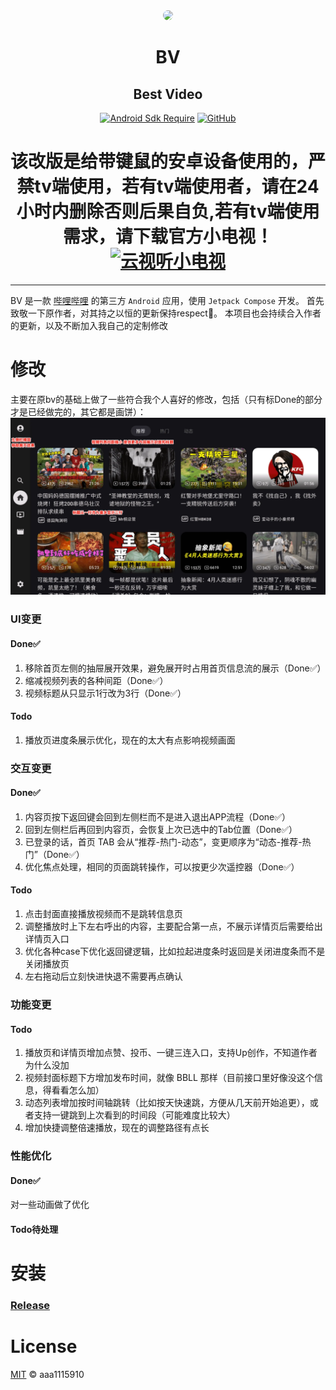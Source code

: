 <div align="center">

<img src="app/src/main/res/drawable/ic_banner.webp" style="border-radius: 24px; margin-top: 32px;"/>

# BV
## Best Video

[![Android Sdk Require](https://img.shields.io/badge/Android-5.0%2B-informational?logo=android)](https://apilevels.com/#:~:text=Jetpack%20Compose%20requires%20a%20minSdk%20of%2021%20or%20higher)
[![GitHub](https://img.shields.io/github/license/aaa1115910/bv)](https://github.com/aaa1115910/bv)

# 该改版是给带键鼠的安卓设备使用的，严禁tv端使用，若有tv端使用者，请在24小时内删除否则后果自负,若有tv端使用需求，请下载官方小电视！[![云视听小电视](https://img.shields.io/badge/bilibili-下载-informational?logo=bilibili)](https://app.bilibili.com)
</div>

---
BV 是一款 [哔哩哔哩](https://www.bilibili.com) 的第三方 `Android` 应用，使用 `Jetpack Compose` 开发。
首先致敬一下原作者，对其持之以恒的更新保持respect🫡。
本项目也会持续合入作者的更新，以及不断加入我自己的定制修改

# 修改
主要在原bv的基础上做了一些符合我个人喜好的修改，包括（只有标Done的部分才是已经做完的，其它都是画饼）：
![screenshots.webp](screenshots.webp)

### UI变更
#### Done✅
1. 移除首页左侧的抽屉展开效果，避免展开时占用首页信息流的展示（Done✅）
2. 缩减视频列表的各种间距（Done✅）
3. 视频标题从只显示1行改为3行（Done✅）
#### Todo
1. 播放页进度条展示优化，现在的太大有点影响视频画面

### 交互变更
#### Done✅
1. 内容页按下返回键会回到左侧栏而不是进入退出APP流程（Done✅）
2. 回到左侧栏后再回到内容页，会恢复上次已选中的Tab位置（Done✅）
3. 已登录的话，首页 TAB 会从“推荐-热门-动态”，变更顺序为“动态-推荐-热门”（Done✅）
4. 优化焦点处理，相同的页面跳转操作，可以按更少次遥控器（Done✅）
#### Todo
1. 点击封面直接播放视频而不是跳转信息页
2. 调整播放时上下左右呼出的内容，主要配合第一点，不展示详情页后需要给出详情页入口
3. 优化各种case下优化返回键逻辑，比如拉起进度条时返回是关闭进度条而不是关闭播放页
4. 左右拖动后立刻快进快退不需要再点确认

### 功能变更
#### Todo
1. 播放页和详情页增加点赞、投币、一键三连入口，支持Up创作，不知道作者为什么没加
2. 视频封面标题下方增加发布时间，就像 BBLL 那样（目前接口里好像没这个信息，得看看怎么加）
3. 动态列表增加按时间轴跳转（比如按天快速跳，方便从几天前开始追更），或者支持一键跳到上次看到的时间段（可能难度比较大）
4. 增加快捷调整倍速播放，现在的调整路径有点长

### 性能优化
#### Done✅
对一些动画做了优化
#### Todo待处理

# 安装
### [Release](https://github.com/Leelion96/bv/releases)

# License
[MIT](LICENSE) © aaa1115910